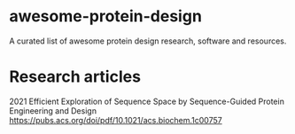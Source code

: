 # awesome-protein-design
A curated list of awesome protein design research, software and resources.

# Research articles
  
  2021
  Efficient Exploration of Sequence Space by Sequence-Guided Protein Engineering and Design
  https://pubs.acs.org/doi/pdf/10.1021/acs.biochem.1c00757

